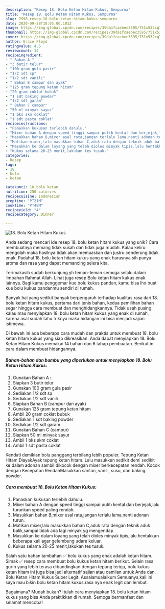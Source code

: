 ```yaml
---
description: "Resep 18. Bolu Ketan Hitam Kukus, Sempurna"
title: "Resep 18. Bolu Ketan Hitam Kukus, Sempurna"
slug: 2998-resep-18-bolu-ketan-hitam-kukus-sempurna
date: 2020-09-28T18:05:06.101Z
image: https://img-global.cpcdn.com/recipes/39da1fcaebec3595/751x532cq70/18-bolu-ketan-hitam-kukus-foto-resep-utama.jpg
thumbnail: https://img-global.cpcdn.com/recipes/39da1fcaebec3595/751x532cq70/18-bolu-ketan-hitam-kukus-foto-resep-utama.jpg
cover: https://img-global.cpcdn.com/recipes/39da1fcaebec3595/751x532cq70/18-bolu-ketan-hitam-kukus-foto-resep-utama.jpg
author: Grace Floyd
ratingvalue: 4.5
reviewcount: 14
recipeingredient:
- " Bahan A "
- "3 butir telur"
- "100 gram gula pasir"
- "1/2 sdt sp"
- "1/2 sdt vanili"
- " Bahan B campur dan ayak"
- "125 gram tepung ketan hitam"
- "20 gram coklat bubuk"
- "1 sdt baking powder"
- "1/2 sdt garam"
- " Bahan C campur"
- "50 ml minyak sayur"
- "1 bks skm coklat"
- "1 sdt pasta coklat"
recipeinstructions:
- "Panaskan kukusan terlebih dahulu."
- "Mixer bahan A dengan speed tinggi sampai putih kental dan berjejak,lalu turunkan speed paling rendah."
- "Masukkan bahan B,mixer asal rata,jangan terlalu lama,nanti adonan turun."
- "Matikan mixer,lalu masukkan bahan C,aduk rata dengan teknik aduk balik,sampai tidak ada lagi minyak yg mengendap."
- "Masukkan ke dalam loyang yang telah dioles minyak tipis,lalu hentakkan beberapa kali agar gelembung udara keluar."
- "Kukus selama 20-25 menit,lakukan tes tusuk."
categories:
- Resep
tags:
- 18
- bolu
- ketan

katakunci: 18 bolu ketan 
nutrition: 250 calories
recipecuisine: Indonesian
preptime: "PT21M"
cooktime: "PT48M"
recipeyield: "4"
recipecategory: Dinner

---
```



![18. Bolu Ketan Hitam Kukus](https://img-global.cpcdn.com/recipes/39da1fcaebec3595/751x532cq70/18-bolu-ketan-hitam-kukus-foto-resep-utama.jpg)

Anda sedang mencari ide resep 18. bolu ketan hitam kukus yang unik? Cara membuatnya memang tidak susah dan tidak juga mudah. Kalau keliru mengolah maka hasilnya tidak akan memuaskan dan justru cenderung tidak enak. Padahal 18. bolu ketan hitam kukus yang enak harusnya sih punya aroma dan rasa yang dapat memancing selera kita.

Terimakasih sudah berkunjung yh teman-teman semoga selalu dalam limpahan Rahmat Allah. Lihat juga resep Bolu ketan hitam kukus enak lainnya. Bagi kamu penggemar kue bolu kukus pandan, kamu bisa lho buat kue bolu kukus pandanmu sendiri di rumah.

Banyak hal yang sedikit banyak berpengaruh terhadap kualitas rasa dari 18. bolu ketan hitam kukus, pertama dari jenis bahan, kedua pemilihan bahan segar hingga cara membuat dan menghidangkannya. Tidak usah pusing kalau mau menyiapkan 18. bolu ketan hitam kukus yang enak di rumah, karena asal sudah tahu triknya maka hidangan ini bisa menjadi sajian istimewa.


Di bawah ini ada beberapa cara mudah dan praktis untuk membuat 18. bolu ketan hitam kukus yang siap dikreasikan. Anda dapat menyiapkan 18. Bolu Ketan Hitam Kukus memakai 14 bahan dan 6 tahap pembuatan. Berikut ini cara dalam membuat hidangannya.

<!--inarticleads1-->

##### Bahan-bahan dan bumbu yang diperlukan untuk menyiapkan 18. Bolu Ketan Hitam Kukus:

1. Gunakan  Bahan A :
1. Siapkan 3 butir telur
1. Gunakan 100 gram gula pasir
1. Sediakan 1/2 sdt sp
1. Sediakan 1/2 sdt vanili
1. Siapkan  Bahan B (campur dan ayak)
1. Gunakan 125 gram tepung ketan hitam
1. Ambil 20 gram coklat bubuk
1. Sediakan 1 sdt baking powder
1. Sediakan 1/2 sdt garam
1. Gunakan  Bahan C (campur)
1. Siapkan 50 ml minyak sayur
1. Ambil 1 bks skm coklat
1. Ambil 1 sdt pasta coklat


Kendati demikian bolu panggang terbilang lebih populer. Tepung Ketan Hitam DiayakAyak tepung ketan hitam. Lalu masukkan sedikit demi sedikit ke dalam adonan sambil dikocok dengan mixer berkecepatan rendah. Kocok dengan Kecepatan RendahMasukkan santan, vanili, susu, dan baking powder. 

<!--inarticleads2-->

##### Cara membuat 18. Bolu Ketan Hitam Kukus:

1. Panaskan kukusan terlebih dahulu.
1. Mixer bahan A dengan speed tinggi sampai putih kental dan berjejak,lalu turunkan speed paling rendah.
1. Masukkan bahan B,mixer asal rata,jangan terlalu lama,nanti adonan turun.
1. Matikan mixer,lalu masukkan bahan C,aduk rata dengan teknik aduk balik,sampai tidak ada lagi minyak yg mengendap.
1. Masukkan ke dalam loyang yang telah dioles minyak tipis,lalu hentakkan beberapa kali agar gelembung udara keluar.
1. Kukus selama 20-25 menit,lakukan tes tusuk.


Salah satu bahan tambahan ✅ bolu kukus yang enak adalah ketan hitam. Simak ✅ resep cara membuat bolu kukus ketan hitam berikut. Selain rasa gurih yang lebih terasa dibandingkan dengan tepung terigu, bolu kukus ketan hitam ini juga bisa jadi alternatif sajian atau camilan untuk Anda dan. Bolu Ketan Hitam Kukus Super Legit. Assalamualaikum Semuanya,kali ini saya mau bikin bolu ketan hitam kukus.rasa nya enak legit dan lembut. 

Bagaimana? Mudah bukan? Itulah cara menyiapkan 18. bolu ketan hitam kukus yang bisa Anda praktikkan di rumah. Semoga bermanfaat dan selamat mencoba!
